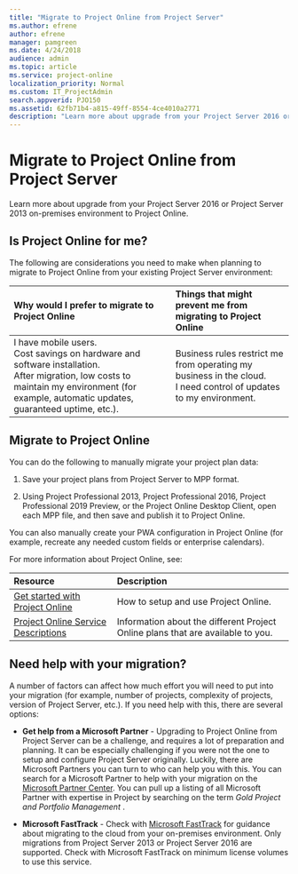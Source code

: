 ```yaml
---
title: "Migrate to Project Online from Project Server"
ms.author: efrene
author: efrene
manager: pamgreen
ms.date: 4/24/2018
audience: admin
ms.topic: article
ms.service: project-online
localization_priority: Normal
ms.custom: IT_ProjectAdmin
search.appverid: PJO150
ms.assetid: 62fb71b4-a815-49ff-8554-4ce4010a2771
description: "Learn more about upgrade from your Project Server 2016 or Project Server 2013 on-premises environment to Project Online."
---
```


# Migrate to Project Online from Project Server

Learn more about upgrade from your Project Server 2016 or Project Server 2013 on-premises environment to Project Online.
  
## Is Project Online for me?

The following are considerations you need to make when planning to migrate to Project Online from your existing Project Server environment:
  
|**Why would I prefer to migrate to Project Online**|**Things that might prevent me from migrating to Project Online**|
|:-----|:-----|
| I have mobile users.  <br/>  Cost savings on hardware and software installation.  <br/>  After migration, low costs to maintain my environment (for example, automatic updates, guaranteed uptime, etc.).  <br/> | Business rules restrict me from operating my business in the cloud.  <br/>  I need control of updates to my environment.  <br/> |
   
## Migrate to Project Online

You can do the following to manually migrate your project plan data:
  
1. Save your project plans from Project Server to MPP format.
    
2. Using Project Professional 2013, Project Professional 2016, Project Professional 2019 Preview, or the Project Online Desktop Client, open each MPP file, and then save and publish it to Project Online.
    
You can also manually create your PWA configuration in Project Online (for example, recreate any needed custom fields or enterprise calendars).
  
For more information about Project Online, see:
  
|**Resource**|**Description**|
|:-----|:-----|
|[Get started with Project Online](get-started-with-project-online.md) <br/> |How to setup and use Project Online.  <br/> |
|[Project Online Service Descriptions](https://go.microsoft.com/fwlink/p/?linkid=829088) <br/> |Information about the different Project Online plans that are available to you.  <br/> |
   
## Need help with your migration?

A number of factors can affect how much effort you will need to put into your migration (for example, number of projects, complexity of projects, version of Project Server, etc.). If you need help with this, there are several options:
  
- **Get help from a Microsoft Partner** - Upgrading to Project Online from Project Server can be a challenge, and requires a lot of preparation and planning. It can be especially challenging if you were not the one to setup and configure Project Server originally. Luckily, there are Microsoft Partners you can turn to who can help you with this. You can search for a Microsoft Partner to help with your migration on the [Microsoft Partner Center](https://go.microsoft.com/fwlink/p/?linkid=841249). You can pull up a listing of all Microsoft Partner with expertise in Project by searching on the term  *Gold Project and Portfolio Management*  . 
    
- **Microsoft FastTrack** - Check with [Microsoft FastTrack](https://www.microsoft.com/fasttrack) for guidance about migrating to the cloud from your on-premises environment. Only migrations from Project Server 2013 or Project Server 2016 are supported. Check with Microsoft FastTrack on minimum license volumes to use this service. 
    


